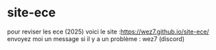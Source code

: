 # site-ece
pour reviser les ece (2025)
voici le site :https://wez7.github.io/site-ece/
envoyez moi un message si il y a un problème : wez7 (discord)
